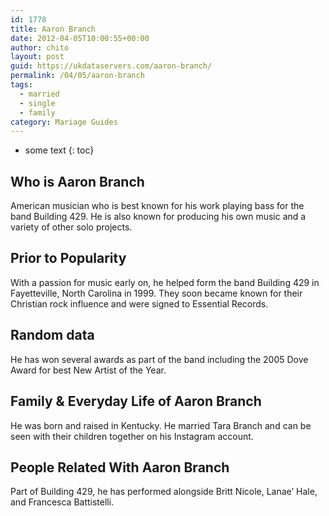 ```yaml
---
id: 1778
title: Aaron Branch
date: 2012-04-05T10:00:55+00:00
author: chito
layout: post
guid: https://ukdataservers.com/aaron-branch/
permalink: /04/05/aaron-branch  
tags:
  - married
  - single
  - family
category: Mariage Guides
---
```


* some text
{: toc}


## Who is  Aaron Branch
                  
                  
                  
American musician who is best known for his work playing bass for the band Building 429. He is also known for producing his own music and a variety of other solo projects. 
                  
                
                
                
## Prior to Popularity 
                  
                  
                  
With a passion for music early on, he helped form the band Building 429 in Fayetteville, North Carolina in 1999. They soon became known for their Christian rock influence and were signed to Essential Records. 
                  
                
                
                
## Random data 
                  
                  
                  
He has won several awards as part of the band including the 2005 Dove Award for best New Artist of the Year. 
                  
                
                
                
## Family & Everyday Life of Aaron Branch
                  
                  
                  
He was born and raised in Kentucky. He married Tara Branch and can be seen with their children together on his Instagram account. 
                  
                
                
                
## People Related With  Aaron Branch
                  
                  
                  
Part of Building 429, he has performed alongside Britt Nicole, Lanae&#8217; Hale, and Francesca Battistelli. 
                  
                
              
            
          
          
          
    
    
  

